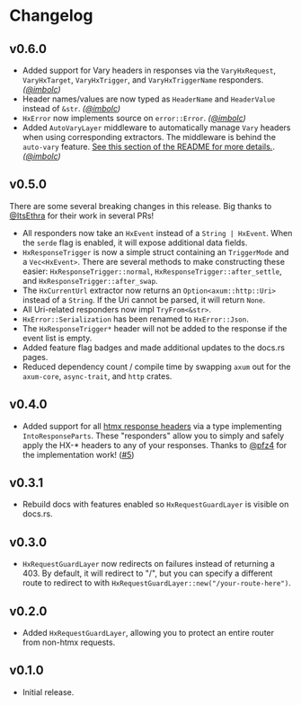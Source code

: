 # Changelog

## v0.6.0

- Added support for Vary headers in responses via the `VaryHxRequest`, `VaryHxTarget`, `VaryHxTrigger`, and `VaryHxTriggerName` responders. _([@imbolc](https://github.com/imbolc))_
- Header names/values are now typed as `HeaderName` and `HeaderValue` instead of `&str`. _([@imbolc](https://github.com/imbolc))_
- `HxError` now implements source on `error::Error`. _([@imbolc](https://github.com/imbolc))_
- Added `AutoVaryLayer` middleware to automatically manage `Vary` headers when using corresponding extractors. The middleware is behind the `auto-vary` feature. [See this section of the README for more details.](https://github.com/robertwayne/axum-htmx?tab=readme-ov-file#vary-responders). _([@imbolc](https://github.com/imbolc))_

## v0.5.0

There are some several breaking changes in this release. Big thanks to [@ItsEthra](https://github.com/ItsEthra) for their work in several PRs!

- All responders now take an `HxEvent` instead of a `String | HxEvent`. When the `serde` flag is enabled, it will expose additional data fields.
- `HxResponseTrigger` is now a simple struct containing an `TriggerMode` and a `Vec<HxEvent>`. There are several methods to make constructing these easier: `HxResponseTrigger::normal`, `HxResponseTrigger::after_settle`, and `HxResponseTrigger::after_swap`.
- The `HxCurrentUrl` extractor now returns an `Option<axum::http::Uri>` instead of a `String`. If the Uri cannot be parsed, it will return `None`.
- All Uri-related responders now impl `TryFrom<&str>`.
- `HxError::Serialization` has been renamed to `HxError::Json`.
- The `HxResponseTrigger*` header will not be added to the response if the event list is empty.
- Added feature flag badges and made additional updates to the docs.rs pages.
- Reduced dependency count / compile time by swapping `axum` out for the `axum-core`, `async-trait`, and `http` crates.

## v0.4.0

- Added support for all [htmx response headers](https://htmx.org/reference/#response_headers) via a type implementing `IntoResponseParts`. These "responders" allow you to simply and safely apply the HX-* headers to any of your responses. Thanks to [@pfz4](https://github.com/pfz4) for the implementation work! ([#5](https://github.com/robertwayne/axum-htmx/pull/5))

## v0.3.1

- Rebuild docs with features enabled so `HxRequestGuardLayer` is visible on docs.rs.

## v0.3.0

- `HxRequestGuardLayer` now redirects on failures instead of returning a 403\. By default, it will redirect to "/", but you can specify a different route to redirect to with `HxRequestGuardLayer::new("/your-route-here")`.

## v0.2.0

- Added `HxRequestGuardLayer`, allowing you to protect an entire router from non-htmx requests.

## v0.1.0

- Initial release.
